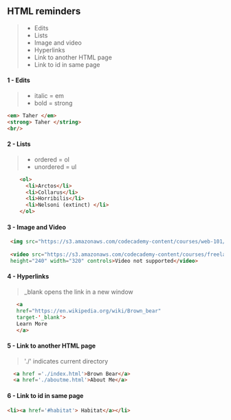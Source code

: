 ## HTML reminders
> - Edits
> - Lists
> - Image and video 
> - Hyperlinks
> - Link to another HTML page
> - Link to id in same page 

#### 1 - Edits
> - italic = em
> - bold = strong 


```html
<em> Taher </em>
<strong> Taher </string>
<br/>
```

#### 2 - Lists 
> - ordered = ol
> - unordered = ul

```html
    <ol>
      <li>Arctos</li>
      <li>Collarus</li>
      <li>Horribilis</li>
      <li>Nelsoni (extinct) </li>
    </ol>
```

#### 3 - Image and Video 

```html
 <img src="https://s3.amazonaws.com/codecademy-content/courses/web-101/web101-image_brownbear.jpg" />
 
 <video src="https://s3.amazonaws.com/codecademy-content/courses/freelance-1/unit-1/lesson-2/htmlcss1-vid_brown-bear.mp4" 
 height="240" width="320" controls>Video not supported</video>
```

#### 4 - Hyperlinks
> _blank opens the link in a new window

```html
   <a 
   href="https://en.wikipedia.org/wiki/Brown_bear"
   target-'_blank'>
   Learn More
   </a>

```

#### 5 - Link to another HTML page
> './' indicates current directory 

```html
  <a href ='./index.html'>Brown Bear</a>
  <a href='./aboutme.html'>About Me</a>
```
#### 6 - Link to id in same page 

```html
<li><a href='#habitat'> Habitat</a></li>
```
 